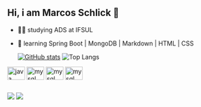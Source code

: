 ## Hi, i am Marcos Schlick 👋

- 🧝‍♂️ studying ADS at IFSUL
- 💾 learning Spring Boot | MongoDB | Markdown | HTML | CSS
 
  [![GitHub stats](https://github-readme-stats.vercel.app/api?username=marcosschlick&show_icons=true&theme=github_dark)](https://github.com/marcosschlick/github-readme-stats)
  ![Top Langs](https://github-readme-stats.vercel.app/api/top-langs/?username=marcosschlick&layout=compact&theme=github_dark)



<div>
  <img align="center" alt="java" height="30" width="40" src="https://cdn.jsdelivr.net/gh/devicons/devicon@latest/icons/java/java-original.svg"">
  <img align="center" alt="mysql" height="30" width="40" src="https://cdn.jsdelivr.net/gh/devicons/devicon@latest/icons/mysql/mysql-original.svg"">
  <img align="center" alt="mysql" height="30" width="40" src="https://cdn.jsdelivr.net/gh/devicons/devicon@latest/icons/git/git-original.svg"">
  <img align="center" alt="mysql" height="30" width="40" src="https://cdn.jsdelivr.net/gh/devicons/devicon@latest/icons/github/github-original.svg"">
  
</div>

##

<div> 
  <a href="https://instagram.com/marcosschlick" target="_blank"><img src="https://img.shields.io/badge/-Instagram-%23E4405F?style=for-the-badge&logo=instagram&logoColor=white" target="_blank"></a>
  <a href="https://www.linkedin.com/in/marcos-schlick-8a67b8229" target="_blank"><img src="https://img.shields.io/badge/-LinkedIn-%230077B5?style=for-the-badge&logo=linkedin&logoColor=white" target="_blank"></a> 
</div>
